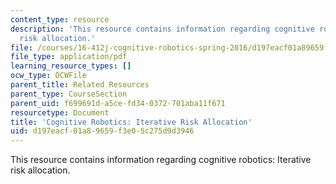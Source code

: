 ```yaml
---
content_type: resource
description: 'This resource contains information regarding cognitive robotics: Iterative
  risk allocation.'
file: /courses/16-412j-cognitive-robotics-spring-2016/d197eacf01a89659f3e05c275d9d3946_MIT16_412JS16_RR2.pdf
file_type: application/pdf
learning_resource_types: []
ocw_type: OCWFile
parent_title: Related Resources
parent_type: CourseSection
parent_uid: f699691d-a5ce-fd34-0372-701aba11f671
resourcetype: Document
title: 'Cognitive Robotics: Iterative Risk Allocation'
uid: d197eacf-01a8-9659-f3e0-5c275d9d3946
---
```

This resource contains information regarding cognitive robotics: Iterative risk allocation.

